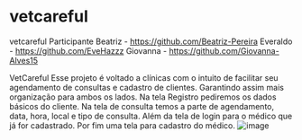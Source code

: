 # vetcareful
vetcareful
Participante
Beatriz - https://github.com/Beatriz-Pereira
Everaldo - https://github.com/EveHazzz
Giovanna - https://github.com/Giovanna-Alves15

VetCareful
Esse projeto é voltado a clínicas com o intuito de facilitar seu agendamento de consultas e cadastro de clientes. Garantindo assim mais organização para ambos os lados.
Na tela Registro pediremos os dados básicos do cliente. Na tela de consulta temos a parte de agendamento, data, hora, local e tipo de consulta. Além da tela de login para o médico que já for cadastrado. Por fim uma tela para cadastro do médico.
![image](https://user-images.githubusercontent.com/64507346/181232991-189a1ade-eb95-4028-b325-0ff7d4fec0ba.png)

